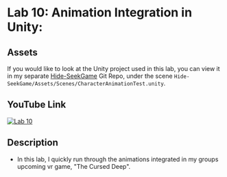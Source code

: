 ﻿# Lab 10: Animation Integration in Unity:

## Assets
If you would like to look at the Unity project used in this lab, you can view it in my separate [Hide-SeekGame](https://github.com/Azothyr/Hide-SeekGame) Git Repo, under the scene `Hide-SeekGame/Assets/Scenes/CharacterAnimationTest.unity`.

## YouTube Link
[![Lab 10](https://i9.ytimg.com/vi_webp/RA39l1cb110/mq2.webp?sqp=CIDngbAG-oaymwEmCMACELQB8quKqQMa8AEB-AH-CYAC0AWKAgwIABABGEQgUyhlMA8=&rs=AOn4CLDxSbVTM0r2dAOHsBuXfhNPBQd6gw)](https://youtu.be/RA39l1cb110)

## Description
- In this lab, I quickly run through the animations integrated in my groups upcoming vr game, "The Cursed Deep".